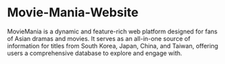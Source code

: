 # Movie-Mania-Website
MovieMania is a dynamic and feature-rich web platform designed for fans of Asian dramas and movies. It serves as an all-in-one source of information for titles from South Korea, Japan, China, and Taiwan, offering users a comprehensive database to explore and engage with.
